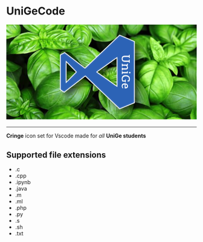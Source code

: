 # UniGeCode

![](banner.png)

---


**Cringe** icon set for Vscode made for *all* **UniGe students**

## Supported file extensions

- .c
- .cpp
- .ipynb
- .java
- .m
- .ml
- .php
- .py
- .s
- .sh
- .txt
